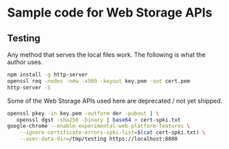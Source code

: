 # Sample code for Web Storage APIs



## Testing

Any method that serves the local files work. The following is what the author
uses.

```bash
npm install -g http-server
openssl req -nodes -new -x509 -keyout key.pem -out cert.pem
http-server -S
```

Some of the Web Storage APIs used here are deprecated / not yet shipped.

```bash
openssl pkey -in key.pem -outform der -pubout | \
   openssl dgst -sha256 -binary | base64 > cert-spki.txt
google-chrome --enable-experimental-web-platform-features \
    --ignore-certificate-errors-spki-list=$(cat cert-spki.txt) \
    --user-data-dir=/tmp/testing https://localhost:8080
```
